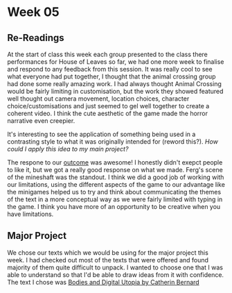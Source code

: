 # Week 05

## Re-Readings
At the start of class this week each group presented to the class there performances for House of Leaves so far, we had one more week to finalise and respond to any feedback from this session. It was really cool to see what everyone had put together, I thought that the animal crossing group had done some really amazing work. I had always thought Animal Crossing would be fairly limiting in customisation, but the work they showed featured well thought out camera movement, location choices, character choice/customisations and just seemed to gel well together to create a coherent video. I think the cute aesthetic of the game made the horror narrative even creepier. 

It's interesting to see the application of something being used in a contrasting style to what it was originally intended for (reword this?).
*How could I apply this idea to my main project?*

The respone to our [outcome](https://www.youtube.com/watch?v=hxVLtIr6eNs&ab_channel=CeliaMance) was awesome! I honestly didn't exepct people to like it, but we got a really good response on what we made. Ferg's scene of the mineshaft was the standout. I think we did a good job of working with our limitations, using the different aspects of the game to our advantage like the minigames helped us to try and think about communicating the themes of the text in a more conceptual way as we were fairly limited with typing in the game. I think you have more of an opportunity to be creative when you have limitations.

## Major Project
We chose our texts which we would be using for the major project this week. I had checked out most of the texts that were offered and found majority of them quite difficult to unpack. I wanted to choose one that I was able to understand so that I'd be able to draw ideas from it with confidence. The text I chose was [Bodies and Digital Utopia by Catherin Bernard](http://digbeyond.com/readme/view.php?id=60&course=Code%20Words) 
